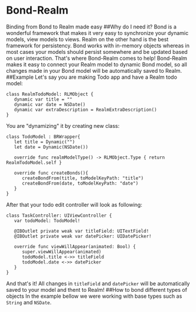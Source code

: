 # Bond-Realm
Binding from Bond to Realm made easy
##Why do I need it?
Bond is a wonderful framework that makes it very easy to synchronize your dynamic models, view models to views. Realm on the other hand is the best framework for persistency. Bond works with in-memory objects whereas in most cases your models should persist somewhere and be updated based on user interaction. That's where Bond-Realm comes to help!
Bond-Realm makes it easy to connect your Realm model to dynamic Bond model, so all changes made in your Bond model will be automatically saved to Realm.
##Example
Let's say you are making Todo app and have a Realm todo model:
```
class RealmTodoModel: RLMObject {
   dynamic var title = ""
   dynamic var date = NSDate()
   dynamic var extraDescription = RealmExtraDescription()
}
```
You are "dynamizing" it by creating new class:
```
class TodoModel : BRWrapper{
   let title = Dynamic("")
   let date = Dynamic(NSDate())

   override func realmModelType() -> RLMObject.Type { return RealmTodoModel.self }

   override func createBonds(){
      createBondFrom(title, toModelKeyPath: "title")
      createBondFrom(date, toModelKeyPath: "date")
   }
}
```
After that your todo edit controller will look as following:
```
class TaskController: UIViewController {
   var todoModel: TodoModel!

   @IBOutlet private weak var titleField: UITextField!
   @IBOutlet private weak var datePicker: UIDatePicker!

   override func viewWillAppear(animated: Bool) {
      super.viewWillAppear(animated)      
      todoModel.title <->> titleField
      todoModel.date <->> datePicker
   }
}
```
And that's it! All changes in `titleField` and `datePicker` will be automatically saved to your model and thent to Realm!
##How to bond different types of objects
In the example bellow we were working with base types such as `String` and `NSDate`.
